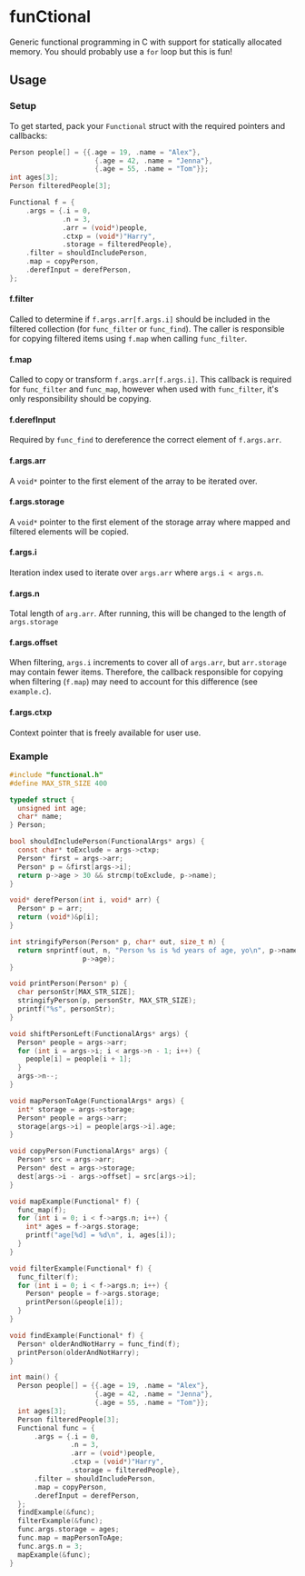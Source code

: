 # funCtional

Generic functional programming in C with support for statically allocated memory. You should probably use a `for` loop but this is fun!

## Usage

### Setup

To get started, pack your `Functional` struct with the required pointers and callbacks:

```C
Person people[] = {{.age = 19, .name = "Alex"},
                     {.age = 42, .name = "Jenna"},
                     {.age = 55, .name = "Tom"}};
int ages[3];
Person filteredPeople[3];

Functional f = {
    .args = {.i = 0,
             .n = 3,
             .arr = (void*)people,
             .ctxp = (void*)"Harry",
             .storage = filteredPeople},
    .filter = shouldIncludePerson,
    .map = copyPerson,
    .derefInput = derefPerson,
};
```

#### f.filter

Called to determine if `f.args.arr[f.args.i]` should be included in the filtered collection (for `func_filter` or `func_find`). The caller is responsible for copying filtered items using `f.map` when calling `func_filter`.

#### f.map

Called to copy or transform `f.args.arr[f.args.i]`. This callback is required for `func_filter` and `func_map`, however when used with `func_filter`, it's only responsibility should be copying.

#### f.derefInput

Required by `func_find` to dereference the correct element of `f.args.arr`.

#### f.args.arr

A `void*` pointer to the first element of the array to be iterated over.

#### f.args.storage

A `void*` pointer to the first element of the storage array where mapped and filtered elements will be copied.

#### f.args.i

Iteration index used to iterate over `args.arr` where `args.i < args.n`.

#### f.args.n

Total length of `arg.arr`. After running, this will be changed to the length of `args.storage`

#### f.args.offset

When filtering, `args.i` increments to cover all of `args.arr`, but `arr.storage` may contain fewer items. Therefore, the callback responsible for copying when filtering (`f.map`) may need to account for this difference (see `example.c`).

#### f.args.ctxp

Context pointer that is freely available for user use.

### Example

```C
#include "functional.h"
#define MAX_STR_SIZE 400

typedef struct {
  unsigned int age;
  char* name;
} Person;

bool shouldIncludePerson(FunctionalArgs* args) {
  const char* toExclude = args->ctxp;
  Person* first = args->arr;
  Person* p = &first[args->i];
  return p->age > 30 && strcmp(toExclude, p->name);
}

void* derefPerson(int i, void* arr) {
  Person* p = arr;
  return (void*)&p[i];
}

int stringifyPerson(Person* p, char* out, size_t n) {
  return snprintf(out, n, "Person %s is %d years of age, yo\n", p->name,
                  p->age);
}

void printPerson(Person* p) {
  char personStr[MAX_STR_SIZE];
  stringifyPerson(p, personStr, MAX_STR_SIZE);
  printf("%s", personStr);
}

void shiftPersonLeft(FunctionalArgs* args) {
  Person* people = args->arr;
  for (int i = args->i; i < args->n - 1; i++) {
    people[i] = people[i + 1];
  }
  args->n--;
}

void mapPersonToAge(FunctionalArgs* args) {
  int* storage = args->storage;
  Person* people = args->arr;
  storage[args->i] = people[args->i].age;
}

void copyPerson(FunctionalArgs* args) {
  Person* src = args->arr;
  Person* dest = args->storage;
  dest[args->i - args->offset] = src[args->i];
}

void mapExample(Functional* f) {
  func_map(f);
  for (int i = 0; i < f->args.n; i++) {
    int* ages = f->args.storage;
    printf("age[%d] = %d\n", i, ages[i]);
  }
}

void filterExample(Functional* f) {
  func_filter(f);
  for (int i = 0; i < f->args.n; i++) {
    Person* people = f->args.storage;
    printPerson(&people[i]);
  }
}

void findExample(Functional* f) {
  Person* olderAndNotHarry = func_find(f);
  printPerson(olderAndNotHarry);
}

int main() {
  Person people[] = {{.age = 19, .name = "Alex"},
                     {.age = 42, .name = "Jenna"},
                     {.age = 55, .name = "Tom"}};
  int ages[3];
  Person filteredPeople[3];
  Functional func = {
      .args = {.i = 0,
               .n = 3,
               .arr = (void*)people,
               .ctxp = (void*)"Harry",
               .storage = filteredPeople},
      .filter = shouldIncludePerson,
      .map = copyPerson,
      .derefInput = derefPerson,
  };
  findExample(&func);
  filterExample(&func);
  func.args.storage = ages;
  func.map = mapPersonToAge;
  func.args.n = 3;
  mapExample(&func);
}
```
